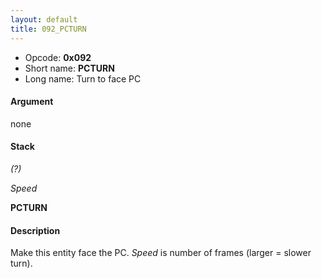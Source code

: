 ```yaml
---
layout: default
title: 092_PCTURN
---
```


-   Opcode: **0x092**
-   Short name: **PCTURN**
-   Long name: Turn to face PC

#### Argument

none

#### Stack

  
*(?)*

*Speed*

**PCTURN**

#### Description

Make this entity face the PC. *Speed* is number of frames (larger = slower turn).

